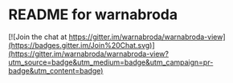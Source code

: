 README for warnabroda
==========================

[![Join the chat at https://gitter.im/warnabroda/warnabroda-view](https://badges.gitter.im/Join%20Chat.svg)](https://gitter.im/warnabroda/warnabroda-view?utm_source=badge&utm_medium=badge&utm_campaign=pr-badge&utm_content=badge)
